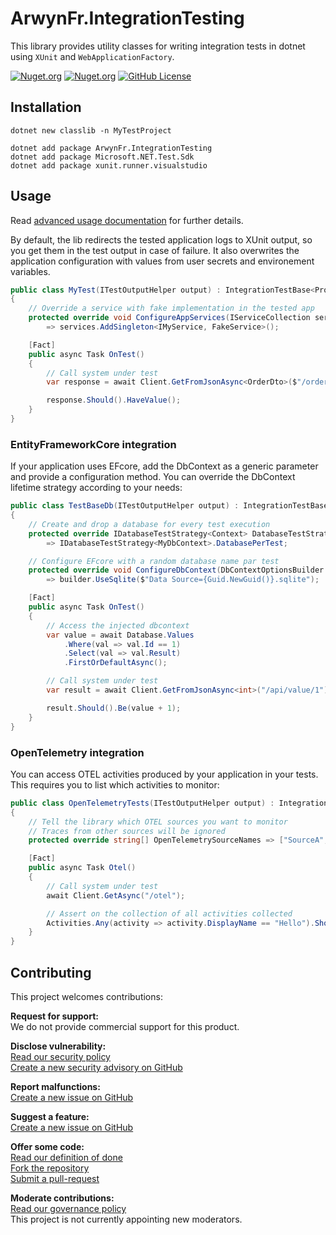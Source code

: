 # ArwynFr.IntegrationTesting

This library provides utility classes for writing integration tests in
dotnet using `XUnit` and `WebApplicationFactory`.

[![Nuget.org](https://img.shields.io/nuget/v/ArwynFr.IntegrationTesting?style=for-the-badge)](https://www.nuget.org/packages/ArwynFr.IntegrationTesting/)
[![Nuget.org](https://img.shields.io/nuget/dt/ArwynFr.IntegrationTesting?style=for-the-badge)](https://www.nuget.org/packages/ArwynFr.IntegrationTesting/)
[![GitHub
License](https://img.shields.io/github/license/ArwynFr/dotnet-integration-testing?style=for-the-badge)](https://github.com/ArwynFr/dotnet-integration-testing#MIT-1-ov-file)

## Installation

```shell
dotnet new classlib -n MyTestProject
```

```shell
dotnet add package ArwynFr.IntegrationTesting
dotnet add package Microsoft.NET.Test.Sdk
dotnet add package xunit.runner.visualstudio
```

## Usage

Read [advanced usage
documentation](https://github.com/ArwynFr/dotnet-integration-testing/blob/main/.github/USAGE.md)
for further details.

By default, the lib redirects the tested application logs to XUnit
output, so you get them in the test output in case of failure. It also
overwrites the application configuration with values from user secrets
and environement variables.

```cs
public class MyTest(ITestOutputHelper output) : IntegrationTestBase<Program>(output)
{
    // Override a service with fake implementation in the tested app
    protected override void ConfigureAppServices(IServiceCollection services)
        => services.AddSingleton<IMyService, FakeService>();

    [Fact]
    public async Task OnTest()
    {
        // Call system under test
        var response = await Client.GetFromJsonAsync<OrderDto>($"/order");

        response.Should().HaveValue();
    }
}
```

### EntityFrameworkCore integration

If your application uses EFcore, add the DbContext as a generic parameter
and provide a configuration method. You can override the DbContext lifetime
strategy according to your needs:

```cs
public class TestBaseDb(ITestOutputHelper output) : IntegrationTestBase<Program, MyDbContext>(output)
{
    // Create and drop a database for every test execution
    protected override IDatabaseTestStrategy<Context> DatabaseTestStrategy
        => IDatabaseTestStrategy<MyDbContext>.DatabasePerTest;

    // Configure EFcore with a random database name par test
    protected override void ConfigureDbContext(DbContextOptionsBuilder builder)
        => builder.UseSqlite($"Data Source={Guid.NewGuid()}.sqlite");

    [Fact]
    public async Task OnTest()
    {
        // Access the injected dbcontext
        var value = await Database.Values
            .Where(val => val.Id == 1)
            .Select(val => val.Result)
            .FirstOrDefaultAsync();

        // Call system under test
        var result = await Client.GetFromJsonAsync<int>("/api/value/1");

        result.Should().Be(value + 1);
    }
}
```

### OpenTelemetry integration

You can access OTEL activities produced by your application in your tests.
This requires you to list which activities to monitor:

```cs
public class OpenTelemetryTests(ITestOutputHelper output) : IntegrationTestBase<Program>(output)
{
    // Tell the library which OTEL sources you want to monitor
    // Traces from other sources will be ignored
    protected override string[] OpenTelemetrySourceNames => ["SourceA", "SourceB"];

    [Fact]
    public async Task Otel()
    {
        // Call system under test
        await Client.GetAsync("/otel");

        // Assert on the collection of all activities collected
        Activities.Any(activity => activity.DisplayName == "Hello").Should().BeTrue();
    }
}
```

## Contributing

This project welcomes contributions:

**Request for support:**  
We do not provide commercial support for this product.

**Disclose vulnerability:**  
[Read our security policy](https://github.com/ArwynFr/dotnet-integration-testing/blob/main/.github/SECURITY.md)  
[Create a new security advisory on GitHub](https://github.com/ArwynFr/dotnet-integration-testing/security/advisories)

**Report malfunctions:**  
[Create a new issue on GitHub](https://github.com/ArwynFr/dotnet-integration-testing/issues/new/choose)

**Suggest a feature:**  
[Create a new issue on GitHub](https://github.com/ArwynFr/dotnet-integration-testing/issues/new/choose)

**Offer some code:**  
[Read our definition of done](https://github.com/ArwynFr/dotnet-integration-testing/blob/main/.github/CONTRIBUTING.md#definition-of-done)  
[Fork the repository](https://github.com/ArwynFr/dotnet-integration-testing/fork)  
[Submit a pull-request](https://github.com/ArwynFr/dotnet-integration-testing/compare)

**Moderate contributions:**  
[Read our governance policy](https://github.com/ArwynFr/dotnet-integration-testing/blob/main/.github/GOVERNANCE.md)  
This project is not currently appointing new moderators.
